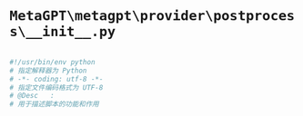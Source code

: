 # `MetaGPT\metagpt\provider\postprocess\__init__.py`

```py

#!/usr/bin/env python
# 指定解释器为 Python
# -*- coding: utf-8 -*-
# 指定文件编码格式为 UTF-8
# @Desc   :
# 用于描述脚本的功能和作用

```